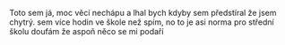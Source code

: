 Toto sem já, moc věcí nechápu a lhal bych kdyby sem předstíral že jsem chytrý.
sem více hodin ve škole než spím, no to je asi norma pro střední školu
doufám že aspoň něco se mi podaří